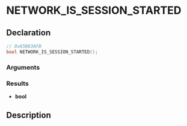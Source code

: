 # NETWORK_IS_SESSION_STARTED

## Declaration
```cpp
// 0x65B83AFB
bool NETWORK_IS_SESSION_STARTED();
```

### Arguments

### Results
- **bool**

## Description
